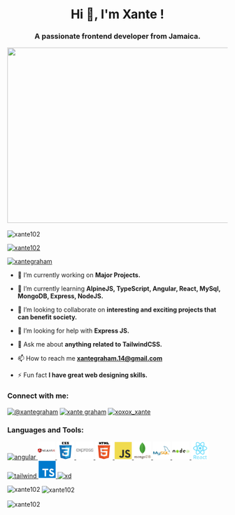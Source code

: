 <h1 align="center">Hi 👋, I'm Xante !</h1>
<h3 align="center">A passionate frontend developer from Jamaica.</h3>

<img src="https://cdn.dribbble.com/users/519645/screenshots/10478053/media/1d978bf5172bbb0542dc49ddd4019e7e.gif" height="400" width="1000">

<p align="left"> <img src="https://komarev.com/ghpvc/?username=xante102&label=Profile%20views&color=0e75b6&style=flat" alt="xante102" /> </p>

<p align="left"> <a href="https://github.com/ryo-ma/github-profile-trophy"><img src="https://github-profile-trophy.vercel.app/?username=xante102" alt="xante102" /></a> </p>

<p align="left"> <a href="https://twitter.com/@xantegraham" target="blank"><img src="https://img.shields.io/twitter/follow/xantegraham?logo=twitter&style=for-the-badge" alt="xantegraham" /></a> </p>

- 🔭 I’m currently working on **Major Projects.**

- 🌱 I’m currently learning **AlpineJS, TypeScript, Angular, React, MySql, MongoDB, Express, NodeJS.**

- 👯 I’m looking to collaborate on **interesting and exciting projects that can benefit society.**

- 🤝 I’m looking for help with **Express JS.**

- 💬 Ask me about **anything related to TailwindCSS.**

- 📫 How to reach me **xantegraham.14@gmail.com**

- ⚡ Fun fact **I have great web designing skills.**

<h3 align="left">Connect with me:</h3>
<p align="left">
<a href="https://twitter.com/@xantegraham" target="blank"><img align="center" src="https://raw.githubusercontent.com/rahuldkjain/github-profile-readme-generator/master/src/images/icons/Social/twitter.svg" alt="@xantegraham" height="30" width="40" /></a>
<a href="https://linkedin.com/in/xante graham" target="blank"><img align="center" src="https://raw.githubusercontent.com/rahuldkjain/github-profile-readme-generator/master/src/images/icons/Social/linked-in-alt.svg" alt="xante graham" height="30" width="40" /></a>
<a href="https://instagram.com/xoxox_xante" target="blank"><img align="center" src="https://raw.githubusercontent.com/rahuldkjain/github-profile-readme-generator/master/src/images/icons/Social/instagram.svg" alt="xoxox_xante" height="30" width="40" /></a>
</p>

<h3 align="left">Languages and Tools:</h3>
<p align="left"> <a href="https://angular.io" target="_blank" rel="noreferrer"> <img src="https://angular.io/assets/images/logos/angular/angular.svg" alt="angular" width="40" height="40"/> </a> <a href="https://angular.io" target="_blank" rel="noreferrer"> <img src="https://raw.githubusercontent.com/devicons/devicon/master/icons/angularjs/angularjs-original-wordmark.svg" alt="angularjs" width="40" height="40"/> </a> <a href="https://www.w3schools.com/css/" target="_blank" rel="noreferrer"> <img src="https://raw.githubusercontent.com/devicons/devicon/master/icons/css3/css3-original-wordmark.svg" alt="css3" width="40" height="40"/> </a> <a href="https://expressjs.com" target="_blank" rel="noreferrer"> <img src="https://raw.githubusercontent.com/devicons/devicon/master/icons/express/express-original-wordmark.svg" alt="express" width="40" height="40"/> </a> <a href="https://www.w3.org/html/" target="_blank" rel="noreferrer"> <img src="https://raw.githubusercontent.com/devicons/devicon/master/icons/html5/html5-original-wordmark.svg" alt="html5" width="40" height="40"/> </a> <a href="https://developer.mozilla.org/en-US/docs/Web/JavaScript" target="_blank" rel="noreferrer"> <img src="https://raw.githubusercontent.com/devicons/devicon/master/icons/javascript/javascript-original.svg" alt="javascript" width="40" height="40"/> </a> <a href="https://www.mongodb.com/" target="_blank" rel="noreferrer"> <img src="https://raw.githubusercontent.com/devicons/devicon/master/icons/mongodb/mongodb-original-wordmark.svg" alt="mongodb" width="40" height="40"/> </a> <a href="https://www.mysql.com/" target="_blank" rel="noreferrer"> <img src="https://raw.githubusercontent.com/devicons/devicon/master/icons/mysql/mysql-original-wordmark.svg" alt="mysql" width="40" height="40"/> </a> <a href="https://nodejs.org" target="_blank" rel="noreferrer"> <img src="https://raw.githubusercontent.com/devicons/devicon/master/icons/nodejs/nodejs-original-wordmark.svg" alt="nodejs" width="40" height="40"/> </a> <a href="https://reactjs.org/" target="_blank" rel="noreferrer"> <img src="https://raw.githubusercontent.com/devicons/devicon/master/icons/react/react-original-wordmark.svg" alt="react" width="40" height="40"/> </a> <a href="https://tailwindcss.com/" target="_blank" rel="noreferrer"> <img src="https://www.vectorlogo.zone/logos/tailwindcss/tailwindcss-icon.svg" alt="tailwind" width="40" height="40"/> </a> <a href="https://www.typescriptlang.org/" target="_blank" rel="noreferrer"> <img src="https://raw.githubusercontent.com/devicons/devicon/master/icons/typescript/typescript-original.svg" alt="typescript" width="40" height="40"/> </a> <a href="https://www.adobe.com/products/xd.html" target="_blank" rel="noreferrer"> <img src="https://cdn.worldvectorlogo.com/logos/adobe-xd.svg" alt="xd" width="40" height="40"/> </a> </p>

<p><img align="left" src="https://github-readme-stats.vercel.app/api/top-langs?username=xante102&show_icons=true&locale=en&layout=compact" alt="xante102" /></p>

<p>&nbsp;<img align="center" src="https://github-readme-stats.vercel.app/api?username=xante102&show_icons=true&locale=en" alt="xante102" /></p>

<p><img align="center" src="https://github-readme-streak-stats.herokuapp.com/?user=xante102&" alt="xante102" /></p>
